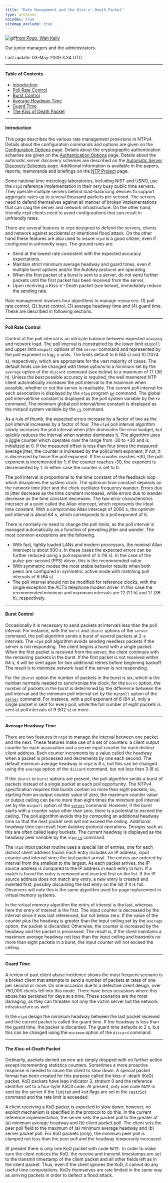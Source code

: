 ```yaml
---
title: "Rate Management and the Kiss-o'-Death Packet"
type: archives
noindex: true 
sitemap_exclude: true
---
```


![gif](/documentation/pic/boom4.gif)[from _Pogo_, Walt Kelly](/reflib/pictures/)

Our junior managers and the administrators.

Last update: 	03-May-2009 3:34 UTC

* * *

#### Table of Contents

*   [Introduction](/documentation/4.2.6-series/rate/#introduction)
*   [Poll Rate Control](/documentation/4.2.6-series/rate/#poll-rate-control)
*   [Burst Control](/documentation/4.2.6-series/rate/#burst-control)
*   [Average Headway Time](/documentation/4.2.6-series/rate/#average-headway-time)
*   [Guard Time](/documentation/4.2.6-series/rate/#guard-time)
*   [The Kiss of Death Packet](/documentation/4.2.6-series/rate/#the-kiss-of-death-packet)

* * *

#### Introduction

This page describes the various rate management provisions in NTPv4. Details about the configuration commands and options are given on the [Configuration Options](/documentation/4.2.6-series/confopt/) page. Details about the cryptographic authentication schemes are given on the [Authentication Options](/documentation/4.2.6-series/authopt/) page. Details about the automatic server discovery schemes are described on the [Automatic Server Discovery Schemes](/documentation/4.2.6-series/manyopt/) page. Additional information is available in the papers, reports, memoranda and briefings on the [NTP Project](/reflib/ntp/) page.

Some national time metrology laboratories, including NIST and USNO, use the <code>ntpd</code> reference implementation in their very busy public time servers. They operate multiple servers behind load-balancing devices to support aggregate rates up to several thousand packets per second. The servers need to defend themselves against all manner of broken implementations that can clog the server and network infrastructure. On the other hand, friendly <code>ntpd</code> clients need to avoid configurations that can result in unfriendly rates.

There are several features in <code>ntpd</code> designed to defend the servers, clients and network against accidental or intentional flood attack. On the other hand these features are also used to insure <code>ntpd</code> is a good citizen, even if configured in unfriendly ways. The ground rules are:

*   Send at the lowest rate consistent with the expected accuracy expectations.
*   Maintain strict minimum average headway and guard times, even if multiple burst options and/or the Autokey protocol are operating.
*   When the first packet of a burst is sent to a server, do not send further packets until the first packet has been received from the server.
*   Upon receiving a Kiss-o'-Death packet (see below), immediately reduce the sending rate.

Rate management involves four algorithms to manage resources: (1) poll rate control, (2) burst control, (3) average headway time and (4) guard time. These are described in following sections.

* * *

#### Poll Rate Control

Control of the poll interval is an intricate balance between expected acuracy and network load. The poll interval is constrained by the lower limit <code>minpoll</code> and upper limit <code>maxpoll</code> options of the <code>server</code> command and represented by the poll exponent in log<sub>2</sub> s units. The limits default to 6 (64 s) and 10 (1024 s), respectively, which are appropriate for the vast majority of cases. The default limits can be changed with these options to a minimum set by the <code>average</code> option of the <code>discard</code> command (see below) to a maximum of 17 (36 h). Unless the best possible accuracy is required, the well mannered NTP client automatically increases the poll interval to the maximum when possible, whether or not the server is reachable. The current poll interval for each association is displayed by the <code>ntpq</code> program [<code>pe</code>](/documentation/4.2.6-series/ntpq/#pe) command. The global poll interval/time constant is displayed as the poll system variable by the rv command. The minimum global poll interval/time constant is displayed as the minpoll system variable by the [<code>rv</code>](/documentation/4.2.6-series/ntpq/#pe) command.

As a rule of thumb, the expected errors increase by a factor of two as the poll interval increases by a factor of four. The <code>ntpd</code> poll interval algorithm slowly increases the poll interval when jitter dominates the error budget, but quickly reduces the interval when wander dominates it. The algorithm uses a jiggle counter which operates over the range from <font face="symbol">-</font>30 to +30 and is initialized at 0. If the measured offset is less than four times the measured average jitter, the counter is increased by the pollcurrent exponent; if not, it is decreased by twice the poll exponent. If the counter reaches +30, the poll exponent is incremented by 1; if the counter reaches <font face="symbol">-</font>30, the exponent is decremented by 1. In either case the counter is set to 0.

The poll interval is proportional to the time constant of the feedback loop which disciplines the system clock. The optimum time constant depends on the network time jitter and the clock oscillator frequency wander. Errors due to jitter decrease as the time constant increases, while errors due to wander decrease as the time constant decreases. The two error characteristics intersect at a point called the Allan intercept, which represents the ideal time constant. With a compromise Allan intercept of 2000 s, the optimim poll interval is about 64 s, which corresponds to a poll exponent of 6.

There is normally no need to change the poll limits, as the poll interval is managed automatically as a function of prevailing jitter and wander. The most common exceptions are the following.

*   With fast, lightly loaded LANs and modern processors, the nominal Allan intercept is about 500 s. In these cases the expected errors can be further reduced using a poll exponent of 4 (16 s). In the case of the pulse-per-second (PPS) driver, this is the recommended value.
*   With symmetric modes the most stable behavior results when both peers are configured in symmetric active mode with matching poll intervals of 6 (64 s).
*   The poll interval should not be modified for reference clocks, with the single exception the ACTS telephone modem driver. In this case the recommended minimum and maximum intervals are 12 (1.1 h) and 17 (36 h), respectively.

* * *

#### Burst Control

Occasionally it is necessary to send packets at intervals less than the poll interval. For instance, with the <code>burst</code> and <code>iburst</code> options of the <code>server</code> command, the poll algorithm sends a burst of several packets at 2-s intervals. The <code>ntpd</code> poll algorithm avoids sending needless packets if the server is not responding. The client begins a burst with a single packet. When the first packet is received from the server, the client continues with the remaining packets in the burst. If the first packet is not received within 64 s, it will be sent again for two additional retries before beginning backoff. The result is to minimize network load if the server is not responding.

For the <code>iburst</code> option the number of packets in the burst is six, which is the number normally needed to synchronize the clock; for the <code>burst</code> option, the number of packets in the burst is determined by the difference between the poll interval and the minimum poll interval set by the <code>minpoll</code> option of the [<code>server</code>](/documentation/4.2.6-series/confopt/#server) command. For instance, with a poll exponent of 6 (64 s), only a single packet is sent for every poll, while the full number of eight packets is sent at poll intervals of 9 (512 s) or more.

* * *

#### Average Headway Time

There are two features in <code>ntpd</code> to manage the interval between one packet and the next. These features make use of a set of counters: a client output counter for each association and a server input counter for each distinct client address. Each counter increments by a value called the headway when a packet is processed and decrements by one each second. The default minimum average headway in <code>ntpd</code> is 8 s, but this can be changed using the <code>average</code> option of the <code>discard</code> command, but not less than 3 (8 s).

If the <code>iburst</code> or <code>burst</code> options are present, the poll algorithm sends a burst of packets instead of a single packet at each poll opportunity. The NTPv4 specification requires that bursts contain no more than eight packets; so, starting from an output counter value of zero, the maximum counter value or output ceiling can be no more than eight times the minimum poll interval set by the <code>minpoll</code> option of the [<code>server</code>](/documentation/4.2.6-series/confopt/#server) command. However, if the burst starts with a counter value other than zero, there is a potential to exceed the ceiling. The poll algorithm avoids this by computing an additional headway time so that the next packet sent will not exceed the ceiling. Additional headway time can result from Autokey protocol operations. Designs such as this are often called leaky buckets. The current headway is displayed as the headway peer variable by the <code>ntpq</code> [<code>rv</code>](/documentation/4.2.6-series/ntpq/#pe) command.

The <code>ntpd</code> input packet routine uses a special list of entries, one for each distinct client address found. Each entry includes an IP address, input counter and interval since the last packet arrival. The entries are ordered by interval from the smallest to the largest. As each packet arrives, the IP source address is compared to the IP address in each entry in turn. If a match is found the entry is removed and inserted first on the list. If the IP source address does not match any entry, a new entry is created and inserted first, possibly discarding the last entry on the list if it is full. Observers will note this is the same algorithm used for page replacement in virtual memory systems.

In the virtual memory algorithm the entry of interest is the last, whereas here the entry of interest is the first. The input counter is decreased by the interval since it was last referenced, but not below zero. If the value of the counter plus the headway is greater than the input ceiling set by the <code>average</code> option, the packet is discarded. Otherwise, the counter is increased by the headway and the packet is processed. The result is, if the client maintains a maximum average headway not less than the input ceiling and transmits no more than eight packets in a burst, the input counter will not exceed the ceiling.

* * *

#### Guard Time

A review of past client abuse incidence shows the most frequent scenario is a broken client that attempts to send a number of packets at rates of one per second or more. On one occasion due to a defective client design, over 750,000 clients fell into this mode. There have been occasions where this abuse has persisted for days at a time. These scenarios are the most damaging, as they can threaten not only the victim server but the network infrastructure as well.

In the <code>ntpd</code> design the minimum headway between the last packet received and the current packet is called the guard time. If the headway is less than the guard time, the packet is discarded. The guard time defaults to 2 s, but this can be changed using the <code>minimum</code> option of the <code>discard</code> command.

* * *

#### The Kiss-of-Death Packet

Ordinarily, packets denied service are simply dropped with no further action except incrementing statistics counters. Sometimes a more proactive response is needed to cause the client to slow down. A special packet format has been created for this purpose called the kiss-o'-death (KoD) packet. KoD packets have leap indicator 3, stratum 0 and the reference identifier set to a four-byte ASCII code. At present, only one code <code>RATE</code> is sent by the server if the <code>limited</code> and <code>kod</code> flags are set in the [<code>restrict</code>](/documentation/4.2.6-series/accopt/#restrict) command and the rate limit is exceeded.

A client receiving a KoD packet is expected to slow down; however, no explicit mechanism is specified in the protocol to do this. In the current reference implementation, the server sets the packet poll to the greater of (a) minimum average headway and (b) client packet poll. The client sets the peer poll field to the maximum of (a) minimum average headway and (b) server packet poll. For KoD packets (only), the minimum peer poll is clamped not less than the peer poll and the headway temporarily increased.

At present there is only one KoD packet with code <code>RATE.</code> In order to make sure the client notices the KoD, the receive and transmit timestamps are set to the transmit timestamp of the client packet and all other fields left as in the client packet. Thus, even if the client ignores the KoD, it cannot do any useful time computations. KoDs themselves are rate limited in the same way as arriving packets in order to deflect a flood attack.